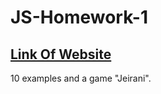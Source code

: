 # JS-Homework-1

## [Link Of Website](https://pandaloop-anar.github.io/JS-Homework-1/) 
10 examples and a game "Jeirani".

